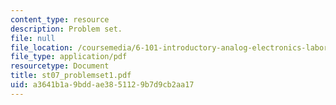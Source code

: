 ```yaml
---
content_type: resource
description: Problem set.
file: null
file_location: /coursemedia/6-101-introductory-analog-electronics-laboratory-spring-2007/a3641b1a9bddae3851129b7d9cb2aa17_st07_problemset1.pdf
file_type: application/pdf
resourcetype: Document
title: st07_problemset1.pdf
uid: a3641b1a-9bdd-ae38-5112-9b7d9cb2aa17
---
```

